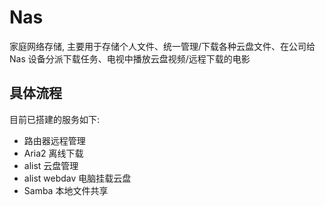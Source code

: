 # Nas

家庭网络存储, 主要用于存储个人文件、统一管理/下载各种云盘文件、在公司给 Nas 设备分派下载任务、电视中播放云盘视频/远程下载的电影

## 具体流程

目前已搭建的服务如下:

- 路由器远程管理
- Aria2 离线下载
- alist 云盘管理
- alist webdav 电脑挂载云盘
- Samba 本地文件共享
